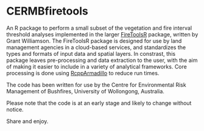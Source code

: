 # CERMBfiretools

An R package to perform a small subset of the vegetation and fire interval threshold analyses implemented in the larger
[FireToolsR](https://github.com/ozjimbob/FireTools2R) package, written by Grant Williamson. The
FireToolsR package is designed for use by land management agencies in a cloud-based services, and standardizes 
the types and formats of input data and spatial layers. In constrast, this package leaves
pre-processing and data extraction to the user, with the aim of making it easier to include in a variety
of analytical frameworks. Core processing is done using [RcppArmadillo](https://github.com/RcppCore/RcppArmadillo)
to reduce run times.

The code has been written for use by the Centre for Environmental Risk Management of Bushfires, 
University of Wollongong, Australia.

Please note that the code is at an early stage and likely to change without notice.

Share and enjoy.
